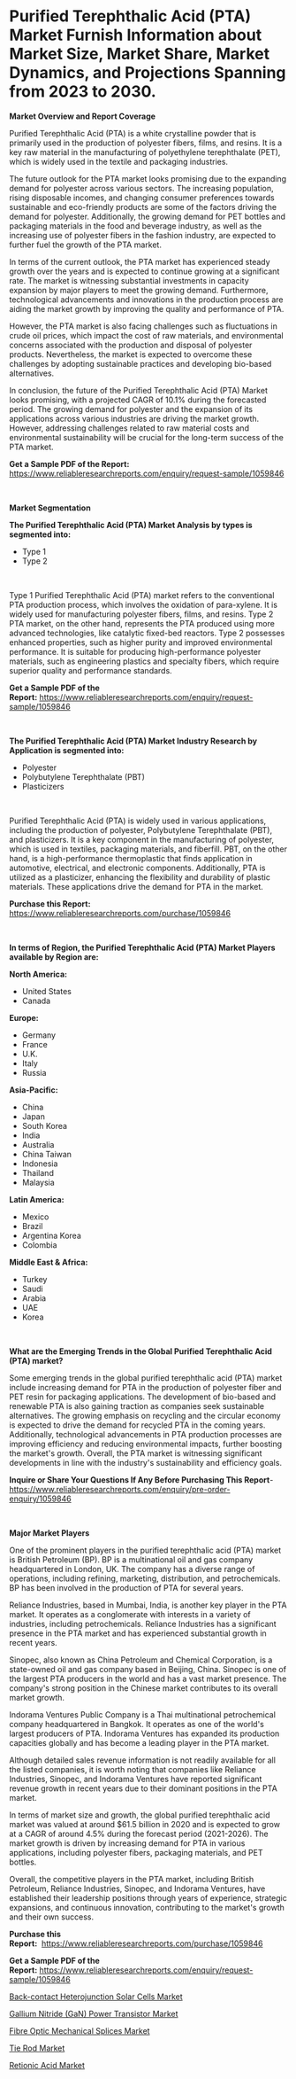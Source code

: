 <p><h1>Purified Terephthalic Acid (PTA) Market Furnish Information about Market Size, Market Share, Market Dynamics, and Projections Spanning from 2023 to 2030.</h1></p><p><strong>Market Overview and Report Coverage</strong></p>
<p><p>Purified Terephthalic Acid (PTA) is a white crystalline powder that is primarily used in the production of polyester fibers, films, and resins. It is a key raw material in the manufacturing of polyethylene terephthalate (PET), which is widely used in the textile and packaging industries.</p><p>The future outlook for the PTA market looks promising due to the expanding demand for polyester across various sectors. The increasing population, rising disposable incomes, and changing consumer preferences towards sustainable and eco-friendly products are some of the factors driving the demand for polyester. Additionally, the growing demand for PET bottles and packaging materials in the food and beverage industry, as well as the increasing use of polyester fibers in the fashion industry, are expected to further fuel the growth of the PTA market.</p><p>In terms of the current outlook, the PTA market has experienced steady growth over the years and is expected to continue growing at a significant rate. The market is witnessing substantial investments in capacity expansion by major players to meet the growing demand. Furthermore, technological advancements and innovations in the production process are aiding the market growth by improving the quality and performance of PTA.</p><p>However, the PTA market is also facing challenges such as fluctuations in crude oil prices, which impact the cost of raw materials, and environmental concerns associated with the production and disposal of polyester products. Nevertheless, the market is expected to overcome these challenges by adopting sustainable practices and developing bio-based alternatives.</p><p>In conclusion, the future of the Purified Terephthalic Acid (PTA) Market looks promising, with a projected CAGR of 10.1% during the forecasted period. The growing demand for polyester and the expansion of its applications across various industries are driving the market growth. However, addressing challenges related to raw material costs and environmental sustainability will be crucial for the long-term success of the PTA market.</p></p>
<p><strong>Get a Sample PDF of the Report:</strong> <a href="https://www.reliableresearchreports.com/enquiry/request-sample/1059846">https://www.reliableresearchreports.com/enquiry/request-sample/1059846</a></p>
<p>&nbsp;</p>
<p><strong>Market Segmentation</strong></p>
<p><strong>The Purified Terephthalic Acid (PTA) Market Analysis by types is segmented into:</strong></p>
<p><ul><li>Type 1</li><li>Type 2</li></ul></p>
<p>&nbsp;</p>
<p><p>Type 1 Purified Terephthalic Acid (PTA) market refers to the conventional PTA production process, which involves the oxidation of para-xylene. It is widely used for manufacturing polyester fibers, films, and resins. Type 2 PTA market, on the other hand, represents the PTA produced using more advanced technologies, like catalytic fixed-bed reactors. Type 2 possesses enhanced properties, such as higher purity and improved environmental performance. It is suitable for producing high-performance polyester materials, such as engineering plastics and specialty fibers, which require superior quality and performance standards.</p></p>
<p><strong>Get a Sample PDF of the Report:</strong>&nbsp;<a href="https://www.reliableresearchreports.com/enquiry/request-sample/1059846">https://www.reliableresearchreports.com/enquiry/request-sample/1059846</a></p>
<p>&nbsp;</p>
<p><strong>The Purified Terephthalic Acid (PTA) Market Industry Research by Application is segmented into:</strong></p>
<p><ul><li>Polyester</li><li>Polybutylene Terephthalate (PBT)</li><li>Plasticizers</li></ul></p>
<p>&nbsp;</p>
<p><p>Purified Terephthalic Acid (PTA) is widely used in various applications, including the production of polyester, Polybutylene Terephthalate (PBT), and plasticizers. It is a key component in the manufacturing of polyester, which is used in textiles, packaging materials, and fiberfill. PBT, on the other hand, is a high-performance thermoplastic that finds application in automotive, electrical, and electronic components. Additionally, PTA is utilized as a plasticizer, enhancing the flexibility and durability of plastic materials. These applications drive the demand for PTA in the market.</p></p>
<p><strong>Purchase this Report:</strong>&nbsp; <a href="https://www.reliableresearchreports.com/purchase/1059846">https://www.reliableresearchreports.com/purchase/1059846</a></p>
<p>&nbsp;</p>
<p><strong>In terms of Region, the Purified Terephthalic Acid (PTA) Market Players available by Region are:</strong></p>
<p>
    <p> <strong> North America: </strong>
        <ul>
            <li>United States</li>
            <li>Canada</li>
        </ul>
        </p> 
    <p> <strong> Europe: </strong>
        <ul>
            <li>Germany</li>
            <li>France</li>
            <li>U.K.</li>
            <li>Italy</li>
            <li>Russia</li>
        </ul>
        </p> 
    <p> <strong> Asia-Pacific: </strong>
        <ul>
            <li>China</li>
            <li>Japan</li>
            <li>South Korea</li>
            <li>India</li>
            <li>Australia</li>
            <li>China Taiwan</li>
            <li>Indonesia</li>
            <li>Thailand</li>
            <li>Malaysia</li>
        </ul>
        </p> 
    <p> <strong> Latin America: </strong>
        <ul>
            <li>Mexico</li>
            <li>Brazil</li>
            <li>Argentina Korea</li>
            <li>Colombia</li>
        </ul>
        </p> 
    <p> <strong> Middle East & Africa: </strong>
        <ul>
            <li>Turkey</li>
            <li>Saudi</li>
            <li>Arabia</li>
            <li>UAE</li>
            <li>Korea</li>
        </ul>
    </p>
    </p>
<p>&nbsp;</p>
<p><strong>What are the Emerging Trends in the Global Purified Terephthalic Acid (PTA) market?</strong></p>
<p><p>Some emerging trends in the global purified terephthalic acid (PTA) market include increasing demand for PTA in the production of polyester fiber and PET resin for packaging applications. The development of bio-based and renewable PTA is also gaining traction as companies seek sustainable alternatives. The growing emphasis on recycling and the circular economy is expected to drive the demand for recycled PTA in the coming years. Additionally, technological advancements in PTA production processes are improving efficiency and reducing environmental impacts, further boosting the market's growth. Overall, the PTA market is witnessing significant developments in line with the industry's sustainability and efficiency goals.</p></p>
<p><strong>Inquire or Share Your Questions If Any Before Purchasing This Report</strong>- <a href="https://www.reliableresearchreports.com/enquiry/pre-order-enquiry/1059846">https://www.reliableresearchreports.com/enquiry/pre-order-enquiry/1059846</a></p>
<p>&nbsp;</p>
<p><strong>Major Market Players</strong></p>
<p><p>One of the prominent players in the purified terephthalic acid (PTA) market is British Petroleum (BP). BP is a multinational oil and gas company headquartered in London, UK. The company has a diverse range of operations, including refining, marketing, distribution, and petrochemicals. BP has been involved in the production of PTA for several years.</p><p>Reliance Industries, based in Mumbai, India, is another key player in the PTA market. It operates as a conglomerate with interests in a variety of industries, including petrochemicals. Reliance Industries has a significant presence in the PTA market and has experienced substantial growth in recent years.</p><p>Sinopec, also known as China Petroleum and Chemical Corporation, is a state-owned oil and gas company based in Beijing, China. Sinopec is one of the largest PTA producers in the world and has a vast market presence. The company's strong position in the Chinese market contributes to its overall market growth.</p><p>Indorama Ventures Public Company is a Thai multinational petrochemical company headquartered in Bangkok. It operates as one of the world's largest producers of PTA. Indorama Ventures has expanded its production capacities globally and has become a leading player in the PTA market.</p><p>Although detailed sales revenue information is not readily available for all the listed companies, it is worth noting that companies like Reliance Industries, Sinopec, and Indorama Ventures have reported significant revenue growth in recent years due to their dominant positions in the PTA market.</p><p>In terms of market size and growth, the global purified terephthalic acid market was valued at around $61.5 billion in 2020 and is expected to grow at a CAGR of around 4.5% during the forecast period (2021-2026). The market growth is driven by increasing demand for PTA in various applications, including polyester fibers, packaging materials, and PET bottles.</p><p>Overall, the competitive players in the PTA market, including British Petroleum, Reliance Industries, Sinopec, and Indorama Ventures, have established their leadership positions through years of experience, strategic expansions, and continuous innovation, contributing to the market's growth and their own success.</p></p>
<p><strong>Purchase this Report:</strong>&nbsp;&nbsp;<a href="https://www.reliableresearchreports.com/purchase/1059846">https://www.reliableresearchreports.com/purchase/1059846</a></p>
<p></p>
<p><strong>Get a Sample PDF of the Report:</strong>&nbsp;<a href="https://www.reliableresearchreports.com/enquiry/request-sample/1059846">https://www.reliableresearchreports.com/enquiry/request-sample/1059846</a></p>
<p><p><a href="https://www.linkedin.com/pulse/back-contact-heterojunction-solar-cells-market-share-amp-fkgxe/">Back-contact Heterojunction Solar Cells Market</a></p><p><a href="https://www.linkedin.com/pulse/gallium-nitride-gan-power-transistor-market-challenges-2mpne/">Gallium Nitride (GaN) Power Transistor Market</a></p><p><a href="https://www.linkedin.com/pulse/decoding-fibre-optic-mechanical-splices-market-deep-dive-latest-4mg0e/">Fibre Optic Mechanical Splices Market</a></p><p><a href="https://medium.com/@marieriley2012/tie-rod-market-size-growth-forecast-2023-2030-e8102c056bb7">Tie Rod Market</a></p><p><a href="https://medium.com/@azadyoi012547/retionic-acid-market-size-growth-forecast-2023-2030-ef2912842135">Retionic Acid Market</a></p></p>
